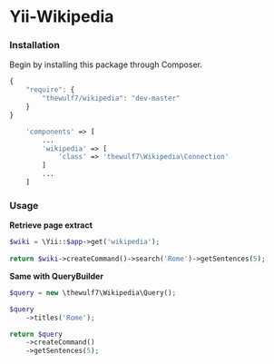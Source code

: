 # Yii-Wikipedia

### Installation

Begin by installing this package through Composer.

```js
{
    "require": {
        "thewulf7/wikipedia": "dev-master"
    }
}
```

```php
    'components' => [
        ...
        'wikipedia' => [
            'class' => 'thewulf7\Wikipedia\Connection'
        ]
        ...
    ]
```

### Usage

**Retrieve page extract**

```php
$wiki = \Yii::$app->get('wikipedia');
    
return $wiki->createCommand()->search('Rome')->getSentences(5);
```

**Same with QueryBuilder**

```php
$query = new \thewulf7\Wikipedia\Query();

$query
    ->titles('Rome');

return $query
    ->createCommand()
    ->getSentences(5);
```
     